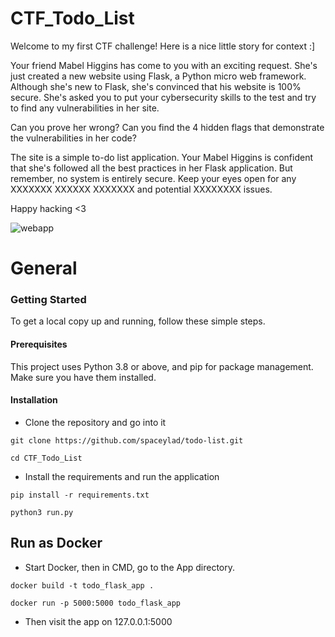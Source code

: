 # CTF_Todo_List

Welcome to my first CTF challenge! Here is a nice little story for context :]

Your friend Mabel Higgins has come to you with an exciting request. She's just created a new website using Flask, a Python micro web framework. Although she's new to Flask, she's convinced that his website is 100% secure. She's asked you to put your cybersecurity skills to the test and try to find any vulnerabilities in her site.

Can you prove her wrong? Can you find the 4 hidden flags that demonstrate the vulnerabilities in her code?

The site is a simple to-do list application. Your Mabel Higgins is confident that she's followed all the best practices in her Flask application. But remember, no system is entirely secure. Keep your eyes open for any XXXXXXX XXXXXX XXXXXXX and potential XXXXXXXX issues.

Happy hacking <3

![webapp](https://github.com/SpaceyLad/CTF_Todo_List/assets/87969837/09edd5b5-8a0c-40a2-b6da-ccbd6238618a)



# General

### Getting Started

To get a local copy up and running, follow these simple steps.
#### Prerequisites

This project uses Python 3.8 or above, and pip for package management. Make sure you have them installed.

#### Installation

* Clone the repository and go into it

`git clone https://github.com/spaceylad/todo-list.git`

`cd CTF_Todo_List`

* Install the requirements and run the application

`pip install -r requirements.txt`

`python3 run.py`

## Run as Docker

* Start Docker, then in CMD, go to the App directory.

`docker build -t todo_flask_app .`

`docker run -p 5000:5000 todo_flask_app`

* Then visit the app on 127.0.0.1:5000
